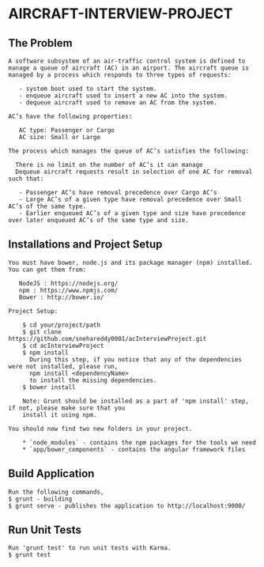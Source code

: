 # AIRCRAFT-INTERVIEW-PROJECT
## The Problem

    A software subsystem of an air-traffic control system is defined to manage a queue of aircraft (AC) in an airport. The aircraft queue is managed by a process which responds to three types of requests:
   
	   - system boot used to start the system.	   
	   - enqueue aircraft used to insert a new AC into the system.	   
	   - dequeue aircraft used to remove an AC from the system.
   
    AC’s have the following properties:
   
	   AC type: Passenger or Cargo	   
	   AC size: Small or Large
   
    The process which manages the queue of AC’s satisfies the following:
   
      There is no limit on the number of AC’s it can manage   
      Dequeue aircraft requests result in selection of one AC for removal such that:   
	   
	   - Passenger AC’s have removal precedence over Cargo AC’s	   
	   - Large AC’s of a given type have removal precedence over Small AC’s of the same type.	   
	   - Earlier enqueued AC’s of a given type and size have precedence over later enqueued AC’s of the same type and size.

## Installations and Project Setup

    You must have bower, node.js and its package manager (npm) installed.  You can get them from:

       NodeJS : https://nodejs.org/
       npm : https://www.npmjs.com/
       Bower : http://bower.io/

    Project Setup:
	
		$ cd your/project/path
		$ git clone https://github.com/snehareddy0001/acInterviewProject.git
		$ cd acInterviewProject
		$ npm install
		  During this step, if you notice that any of the dependencies were not installed, please run,
		  npm install <dependencyName>
		  to install the missing dependencies.
		$ bower install

		Note: Grunt should be installed as a part of 'npm install' step, if not, please make sure that you
		install it using npm. 
	
	You should now find two new folders in your project.

		* `node_modules` - contains the npm packages for the tools we need
		* `app/bower_components` - contains the angular framework files
	

## Build Application

    Run the following commands,
	$ grunt - building
	$ grunt serve - publishes the application to http://localhost:9000/ 


## Run Unit Tests

	Run 'grunt test' to run unit tests with Karma.
	$ grunt test